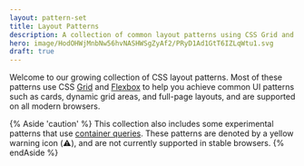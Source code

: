 ```yaml
---
layout: pattern-set
title: Layout Patterns
description: A collection of common layout patterns using CSS Grid and Flexbox.
hero: image/HodOHWjMnbNw56hvNASHWSgZyAf2/PRyD1Ad1GtT6IZLqWtu1.svg
draft: true
---
```


Welcome to our growing collection of CSS layout patterns. Most of these patterns use CSS [Grid](/learn/css/grid) and [Flexbox](/learn/css/flexbox) to help you achieve common UI patterns such as cards, dynamic grid areas, and full-page layouts, and are supported on all modern browsers.

{% Aside 'caution' %}
This collection also includes some experimental patterns that use [container queries](https://developer.mozilla.org/docs/Web/CSS/CSS_Container_Queries). These patterns are denoted by a yellow warning icon (⚠️), and are not currently supported in stable browsers.
{% endAside %}